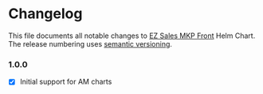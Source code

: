 # Changelog

This file documents all notable changes to [EZ Sales MKP Front](https://github.com/ez-sales/helms-charts/tree/main/ezsales-mkp-front/) Helm Chart. The release numbering uses [semantic versioning](http://semver.org).

### 1.0.0

- [X] Initial support for AM charts